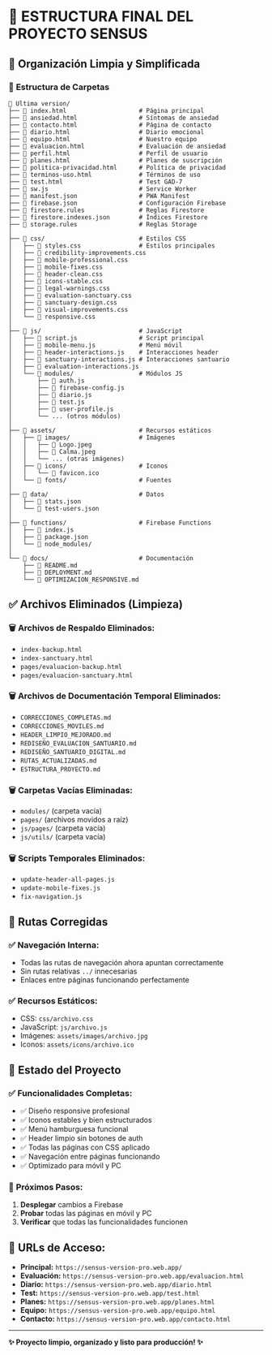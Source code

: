 # 📁 ESTRUCTURA FINAL DEL PROYECTO SENSUS

## 🎯 **Organización Limpia y Simplificada**

### 📂 **Estructura de Carpetas**

```
📁 Ultima version/
├── 📄 index.html                    # Página principal
├── 📄 ansiedad.html                 # Síntomas de ansiedad
├── 📄 contacto.html                 # Página de contacto
├── 📄 diario.html                   # Diario emocional
├── 📄 equipo.html                   # Nuestro equipo
├── 📄 evaluacion.html               # Evaluación de ansiedad
├── 📄 perfil.html                   # Perfil de usuario
├── 📄 planes.html                   # Planes de suscripción
├── 📄 politica-privacidad.html      # Política de privacidad
├── 📄 terminos-uso.html             # Términos de uso
├── 📄 test.html                     # Test GAD-7
├── 📄 sw.js                         # Service Worker
├── 📄 manifest.json                 # PWA Manifest
├── 📄 firebase.json                 # Configuración Firebase
├── 📄 firestore.rules               # Reglas Firestore
├── 📄 firestore.indexes.json        # Índices Firestore
├── 📄 storage.rules                 # Reglas Storage
│
├── 📁 css/                          # Estilos CSS
│   ├── 📄 styles.css                # Estilos principales
│   ├── 📄 credibility-improvements.css
│   ├── 📄 mobile-professional.css
│   ├── 📄 mobile-fixes.css
│   ├── 📄 header-clean.css
│   ├── 📄 icons-stable.css
│   ├── 📄 legal-warnings.css
│   ├── 📄 evaluation-sanctuary.css
│   ├── 📄 sanctuary-design.css
│   ├── 📄 visual-improvements.css
│   └── 📄 responsive.css
│
├── 📁 js/                           # JavaScript
│   ├── 📄 script.js                 # Script principal
│   ├── 📄 mobile-menu.js            # Menú móvil
│   ├── 📄 header-interactions.js    # Interacciones header
│   ├── 📄 sanctuary-interactions.js # Interacciones santuario
│   ├── 📄 evaluation-interactions.js
│   └── 📁 modules/                  # Módulos JS
│       ├── 📄 auth.js
│       ├── 📄 firebase-config.js
│       ├── 📄 diario.js
│       ├── 📄 test.js
│       ├── 📄 user-profile.js
│       └── ... (otros módulos)
│
├── 📁 assets/                       # Recursos estáticos
│   ├── 📁 images/                   # Imágenes
│   │   ├── 📄 Logo.jpeg
│   │   ├── 📄 Calma.jpeg
│   │   └── ... (otras imágenes)
│   ├── 📁 icons/                    # Iconos
│   │   └── 📄 favicon.ico
│   └── 📁 fonts/                    # Fuentes
│
├── 📁 data/                         # Datos
│   ├── 📄 stats.json
│   └── 📄 test-users.json
│
├── 📁 functions/                    # Firebase Functions
│   ├── 📄 index.js
│   ├── 📄 package.json
│   └── 📁 node_modules/
│
└── 📁 docs/                         # Documentación
    ├── 📄 README.md
    ├── 📄 DEPLOYMENT.md
    └── 📄 OPTIMIZACION_RESPONSIVE.md
```

## ✅ **Archivos Eliminados (Limpieza)**

### 🗑️ **Archivos de Respaldo Eliminados:**
- `index-backup.html`
- `index-sanctuary.html`
- `pages/evaluacion-backup.html`
- `pages/evaluacion-sanctuary.html`

### 🗑️ **Archivos de Documentación Temporal Eliminados:**
- `CORRECCIONES_COMPLETAS.md`
- `CORRECCIONES_MOVILES.md`
- `HEADER_LIMPIO_MEJORADO.md`
- `REDISEÑO_EVALUACION_SANTUARIO.md`
- `REDISEÑO_SANTUARIO_DIGITAL.md`
- `RUTAS_ACTUALIZADAS.md`
- `ESTRUCTURA_PROYECTO.md`

### 🗑️ **Carpetas Vacías Eliminadas:**
- `modules/` (carpeta vacía)
- `pages/` (archivos movidos a raíz)
- `js/pages/` (carpeta vacía)
- `js/utils/` (carpeta vacía)

### 🗑️ **Scripts Temporales Eliminados:**
- `update-header-all-pages.js`
- `update-mobile-fixes.js`
- `fix-navigation.js`

## 🔧 **Rutas Corregidas**

### ✅ **Navegación Interna:**
- Todas las rutas de navegación ahora apuntan correctamente
- Sin rutas relativas `../` innecesarias
- Enlaces entre páginas funcionando perfectamente

### ✅ **Recursos Estáticos:**
- CSS: `css/archivo.css`
- JavaScript: `js/archivo.js`
- Imágenes: `assets/images/archivo.jpg`
- Iconos: `assets/icons/archivo.ico`

## 🚀 **Estado del Proyecto**

### ✅ **Funcionalidades Completas:**
- ✅ Diseño responsive profesional
- ✅ Iconos estables y bien estructurados
- ✅ Menú hamburguesa funcional
- ✅ Header limpio sin botones de auth
- ✅ Todas las páginas con CSS aplicado
- ✅ Navegación entre páginas funcionando
- ✅ Optimizado para móvil y PC

### 🎯 **Próximos Pasos:**
1. **Desplegar** cambios a Firebase
2. **Probar** todas las páginas en móvil y PC
3. **Verificar** que todas las funcionalidades funcionen

## 📱 **URLs de Acceso:**
- **Principal:** `https://sensus-version-pro.web.app/`
- **Evaluación:** `https://sensus-version-pro.web.app/evaluacion.html`
- **Diario:** `https://sensus-version-pro.web.app/diario.html`
- **Test:** `https://sensus-version-pro.web.app/test.html`
- **Planes:** `https://sensus-version-pro.web.app/planes.html`
- **Equipo:** `https://sensus-version-pro.web.app/equipo.html`
- **Contacto:** `https://sensus-version-pro.web.app/contacto.html`

---

**✨ Proyecto limpio, organizado y listo para producción! ✨**
